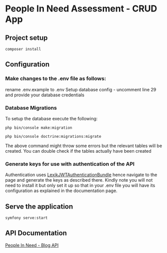 # People In Need Assessment - CRUD App


## Project setup
```
composer install
```
## Configuration
### Make changes to the .env file as follows:
rename .env.example to .env
Setup database config - uncomment line 29 and provide your database credentials
### Database Migrations
To setup the database execute the following:
```
php bin/console make:migration
```
```
php bin/console doctrine:migrations:migrate
```
The above command might throw some errors but the relevant tables will be created. You can double check if the tables actually have been created
### Generate keys for use with authentication of the API
Authentication uses <a href="https://symfony.com/bundles/LexikJWTAuthenticationBundle/current/index.html">LexikJWTAuthenticationBundle</a> hence navigate to the page and generate the keys as described there. Kindly note you will not need to install it but only set it up so that in your .env file you will have its configuration as explained in the documentation page.

## Serve the application
```
symfony serve:start
```

## API Documentation
<a href="https://app.swaggerhub.com/apis/MAGEROIAN/people-in_need_blog_api/1.0.0">People In Need - Blog API</a>

